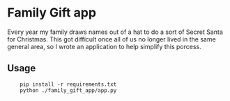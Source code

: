 # Family Gift app

Every year my family draws names out of a hat to do a sort of Secret Santa
for Christmas. This got difficult once all of us no longer lived in the same
general area, so I wrote an application to help simplify this porcess.

## Usage

```
    pip install -r requirements.txt
    python ./family_gift_app/app.py
```

